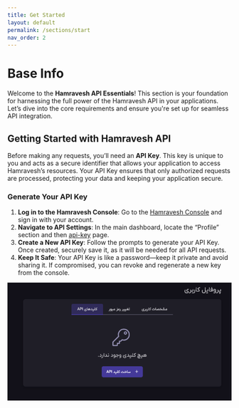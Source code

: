 ```yaml
---
title: Get Started
layout: default
permalink: /sections/start
nav_order: 2
---
```

# Base Info

Welcome to the **Hamravesh API Essentials**! This section is your foundation for harnessing the full power of the Hamravesh API in your applications. Let’s dive into the core requirements and ensure you're set up for seamless API integration.

## Getting Started with Hamravesh API

Before making any requests, you’ll need an **API Key**. This key is unique to you and acts as a secure identifier that allows your application to access Hamravesh’s resources. Your API Key ensures that only authorized requests are processed, protecting your data and keeping your application secure.

### Generate Your API Key

1. **Log in to the Hamravesh Console**: Go to the [Hamravesh Console](https://console.hamravesh.com/) and sign in with your account.
2. **Navigate to API Settings**: In the main dashboard, locate the “Profile” section and then [api-key](https://console.hamravesh.com/profile/api-keys) page.
3. **Create a New API Key**: Follow the prompts to generate your API Key. Once created, securely save it, as it will be needed for all API requests.
4. **Keep It Safe**: Your API Key is like a password—keep it private and avoid sharing it. If compromised, you can revoke and regenerate a new key from the console.

![API key creation](/assets/images/apikey.png "apikey")
